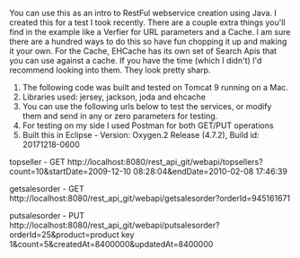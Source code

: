 You can use this as an intro to RestFul webservice creation using Java. I created this for a test I took recently. There are a couple extra things you'll find in the example like a Verfier for URL parameters and a Cache. I am sure there are a hundred ways to do this so have fun chopping it up and making it your own. For the Cache, EHCache has its own set of Search Apis that you can use against a cache. If you have the time (which I didn't) I'd recommend looking into them. They look pretty sharp.

1. The following code was built and tested on Tomcat 9 running on a Mac.
2. Libraries used: jersey, jackson, joda and ehcache
3. You can use the following urls below to test the services, or modify them and send in any or zero parameters for testing.
4. For testing on my side I used Postman for both GET/PUT operations
5. Built this in Eclipse - Version: Oxygen.2 Release (4.7.2), Build id: 20171218-0600

topseller - GET
http://localhost:8080/rest_api_git/webapi/topsellers?count=10&startDate=2009-12-10 08:28:04&endDate=2010-02-08 17:46:39

getsalesorder - GET
http://localhost:8080/rest_api_git/webapi/getsalesorder?orderId=945161671

putsalesorder - PUT
http://localhost:8080/rest_api_git/webapi/putsalesorder?orderId=25&product=product key 1&count=5&createdAt=8400000&updatedAt=8400000

